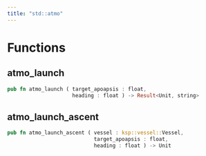 ```yaml
---
title: "std::atmo"
---
```




# Functions


## atmo_launch

```rust
pub fn atmo_launch ( target_apoapsis : float,
                     heading : float ) -> Result<Unit, string>
```



## atmo_launch_ascent

```rust
pub fn atmo_launch_ascent ( vessel : ksp::vessel::Vessel,
                            target_apoapsis : float,
                            heading : float ) -> Unit
```


